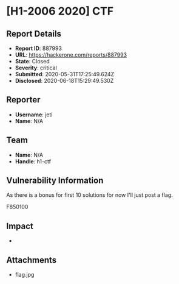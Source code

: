 # [H1-2006 2020] CTF

## Report Details
- **Report ID**: 887993
- **URL**: https://hackerone.com/reports/887993
- **State**: Closed
- **Severity**: critical
- **Submitted**: 2020-05-31T17:25:49.624Z
- **Disclosed**: 2020-06-18T15:29:49.530Z

## Reporter
- **Username**: jeti
- **Name**: N/A

## Team
- **Name**: N/A
- **Handle**: h1-ctf

## Vulnerability Information
As there is a bonus for first 10 solutions for now I'll just post a flag.

F850100

## Impact

-

## Attachments
- flag.jpg
